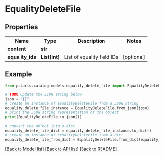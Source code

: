<!--

 Licensed to the Apache Software Foundation (ASF) under one
 or more contributor license agreements.  See the NOTICE file
 distributed with this work for additional information
 regarding copyright ownership.  The ASF licenses this file
 to you under the Apache License, Version 2.0 (the
 "License"); you may not use this file except in compliance
 with the License.  You may obtain a copy of the License at

   http://www.apache.org/licenses/LICENSE-2.0

 Unless required by applicable law or agreed to in writing,
 software distributed under the License is distributed on an
 "AS IS" BASIS, WITHOUT WARRANTIES OR CONDITIONS OF ANY
 KIND, either express or implied.  See the License for the
 specific language governing permissions and limitations
 under the License.

-->
# EqualityDeleteFile

## Properties

Name | Type | Description | Notes
------------ | ------------- | ------------- | -------------
**content** | **str** |  | 
**equality_ids** | **List[int]** | List of equality field IDs | [optional] 

## Example

```python
from polaris.catalog.models.equality_delete_file import EqualityDeleteFile

# TODO update the JSON string below
json = "{}"
# create an instance of EqualityDeleteFile from a JSON string
equality_delete_file_instance = EqualityDeleteFile.from_json(json)
# print the JSON string representation of the object
print(EqualityDeleteFile.to_json())

# convert the object into a dict
equality_delete_file_dict = equality_delete_file_instance.to_dict()
# create an instance of EqualityDeleteFile from a dict
equality_delete_file_from_dict = EqualityDeleteFile.from_dict(equality_delete_file_dict)
```
[[Back to Model list]](../README.md#documentation-for-models) [[Back to API list]](../README.md#documentation-for-api-endpoints) [[Back to README]](../README.md)


